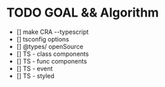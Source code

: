 # TODO GOAL && Algorithm

- [] make CRA --typescript
- [] tsconfig options
- [] @types/ openSource
- [] TS - class components
- [] TS - func components
- [] TS - event
- [] TS - styled
